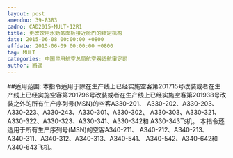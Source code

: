 ```yaml
---
layout: post
amendno: 39-8383
cadno: CAD2015-MULT-12R1
title: 更改饮用水勤务面板接近舱门的锁定机构
date: 2015-06-08 00:00:00 +0800
effdate: 2015-06-09 00:00:00 +0800
tag: MULT
categories: 中国民用航空总局航空器适航审定司
author: 路遥
---
```


##适用范围:
本指令适用于除在生产线上已经实施空客第201715号改装或者在生产线上已经实施空客第201796号改装或者在生产线上已经实施空客第201938号改装之外的所有生产序列号(MSN)的空客A330-201、 A330-202、A330-203、A330-223、A330-243、A330-301、A330-302、 A330-303、A330-321、A330-322、A330-323、A330-341、A330-342和 A330-343飞机。
本指令还适用于所有生产序列号(MSN)的空客A340-211、 A340-212、A340-213、A340-311、A340-312、A340-313、A340-541、 A340-542、A340-642和A340-643飞机。

